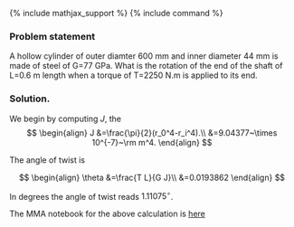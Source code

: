 {% include mathjax_support %}
{% include command %}

### Problem statement

A hollow cylinder of  outer diamter 600 mm and inner diameter 44 mm is made of steel of G=77 GPa. What is the rotation of the end of the shaft of L=0.6 m length when a torque of T=2250 N.m is applied to its end. 


### Solution. 

We begin by computing $J$, the 
$$
\begin{align}
J
&=\frac{\pi}{2}(r_0^4-r_i^4).\\
&=9.04377~\times 10^{-7}~\rm m^4.
\end{align}
$$

The angle of twist  is

$$
\begin{align}
\theta
&=\frac{T L}{G J}\\
&=0.0193862
\end{align}
$$

In degrees the angle of twist reads $1.11075^{\circ}$.

The MMA notebook for the above calculation is [here](./WFiles/SP2.nb)

